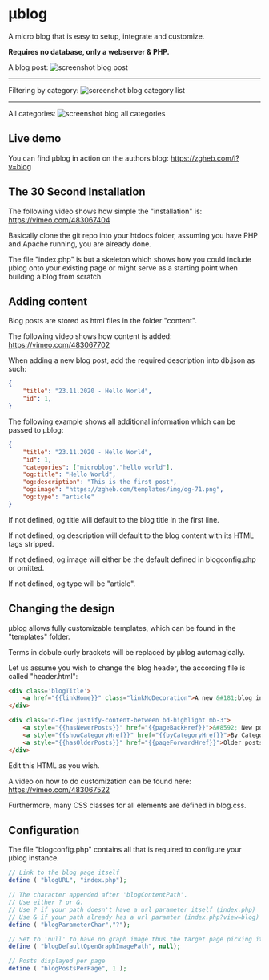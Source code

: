 # µblog
A micro blog that is easy to setup, integrate and customize.

**Requires no database, only a webserver & PHP.**

A blog post:
![screenshot blog post](https://i.imgur.com/2Zd67zR.png)
_________________

Filtering by category:
![screenshot blog category list](https://i.imgur.com/wpaxhjr.png)
_________________
All categories:
![screenshot blog all categories](https://i.imgur.com/xGRJ8b6.png)


## Live demo
You can find µblog in action on the authors blog:
https://zgheb.com/i?v=blog

## The 30 Second Installation
The following video shows how simple the "installation" is: https://vimeo.com/483067404

Basically clone the git repo into your htdocs folder, assuming you have PHP and Apache running, you are already done.

The file "index.php" is but a skeleton which shows how you could include µblog onto your existing page or might serve as a starting point when building a blog from scratch.

## Adding content
Blog posts are stored as html files in the folder "content".

The following video shows how content is added: https://vimeo.com/483067702

When adding a new blog post, add the required description into db.json as such:
```json
{
	"title": "23.11.2020 - Hello World",
	"id": 1,
}
```
The following example shows all additional information which can be passed to µblog:
```json
{
	"title": "23.11.2020 - Hello World",
	"id": 1,
	"categories": ["microblog","hello world"],
	"og:title": "Hello World",
	"og:description": "This is the first post",
	"og:image": "https://zgheb.com/templates/img/og-71.png",
	"og:type": "article"
}
```

If not defined, og:title will default to the blog title in the first line.

If not defined, og:description will default to the blog content with its HTML tags stripped.

If not defined, og:image will either be the default defined in blogconfig.php or omitted.

If not defined, og:type will be "article".

## Changing the design

µblog allows fully customizable templates, which can be found in the "templates" folder.

Terms in dobule curly brackets will be replaced by µblog automagically.

Let us assume you wish to change the blog header, the according file is called "header.html":
```html
<div class='blogTitle'>
	<a href="{{linkHome}}" class="linkNoDecoration">A new &#181;blog instance</a>
</div>

<div class="d-flex justify-content-between bd-highlight mb-3">
	<a style="{{hasNewerPosts}}" href="{{pageBackHref}}">&#8592; New posts</a>
	<a style="{{showCategoryHref}}" href="{{byCategoryHref}}">By Category</a>
	<a style="{{hasOlderPosts}}" href="{{pageForwardHref}}">Older posts &#8594;</a>
</div>
```
Edit this HTML as you wish.

A video on how to do customization can be found here: https://vimeo.com/483067522

Furthermore, many CSS classes for all elements are defined in blog.css.

## Configuration
The file "blogconfig.php" contains all that is required to configure your µblog instance.
```php
// Link to the blog page itself
define ( "blogURL", "index.php");

// The character appended after 'blogContentPath'.
// Use either ? or &.
// Use ? if your path doesn't have a url parameter itself (index.php)
// Use & if your path already has a url paramter (index.php?view=blog)
define ( "blogParameterChar","?");

// Set to 'null' to have no graph image thus the target page picking its own
define ( "blogDefaultOpenGraphImagePath", null);

// Posts displayed per page
define ( "blogPostsPerPage", 1 );
```
